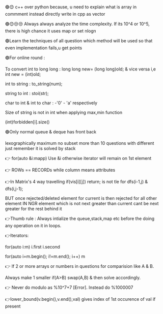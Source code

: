 🟢😊 c++ over python because, u need to explain what is array in commment instead directly write in cpp as vector

🟢😊😒😒 Always always analyze the time complexity.
If its 10^4 or 10^5, there is high chance it uses map or set nlogn



🟢Learn the techniques of all question which method will be used so that even implementation fails,u get points

🟢For online round :

To convert int to long long : long long new= (long long)old;  & vice versa i,e int new = (int)old;

int to string : to_string(num);

string to int : stoi(str);

char to int & int to char : -'0' - 'a' respectively

Size of string is not in int when applying max,min function

(int)forbidden[i].size()

🟢Only normal queue & deque has front back
  
lexographically maximum no subset more than 10 questions with different just remember it is solved by stack

👉 for(auto &i:mapp) Use &i otherwise iterator will remain on 1st element

👉 ROWs == RECORDs while column means attributes

👉In Matrix's 4 way travelling if(vis[i][j]) return; is not tle for dfs(i-1,j) & dfs(i,j-1);

BUT once rejected/deleted element for current is then rejected for all other element
IN NGR  element which is not next greater than current cant be next greater for the rest behind it

👉Thumb rule : Always intialize the queue,stack,map etc before the doing any operation on it in loops.

👉Iterators:

for(auto i:m) i.first i.second

for(auto i=m.begin(); i!=m.end(); i++) m

👉 If 2 or more arrays or numbers in questions for comparision like A & B.

Always make 1 smaller if(A>B) swap(A,B) & then solve accordingly.

👉 Never do modulo as %10^7+7 [Error]. Instead do %1000007

👉lower_bound(v.begin(),v.end(),val) gives index of 1st occurence of val if present
